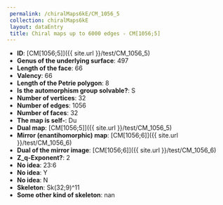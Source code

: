 ```yaml
--- 
 permalink: /chiralMaps6kE/CM_1056_5 
 collection: chiralMaps6kE
 layout: dataEntry
 title: Chiral maps up to 6000 edges - CM[1056;5]
---
```


- **ID**: [CM[1056;5]]({{ site.url }}/test/CM_1056_5)
- **Genus of the underlying surface**: 497
- **Length of the face**: 66
- **Valency**: 66
- **Length of the Petrie polygon**: 8
- **Is the automorphism group solvable?**: S
- **Number of vertices**: 32
- **Number of edges**: 1056
- **Number of faces**: 32
- **The map is self-**: Du
- **Dual map**: [CM[1056;5]]({{ site.url }}/test/CM_1056_5)
- **Mirror (enantihomorphic) map**: [CM[1056;6]]({{ site.url }}/test/CM_1056_6)
- **Dual of the mirror image**: [CM[1056;6]]({{ site.url }}/test/CM_1056_6)
- **Z_q-Exponent?**: 2
- **No idea**:  23:6
- **No idea**: Y
- **No idea**: N
- **Skeleton**: Sk(32;9)^11
- **Some other kind of skeleton**: nan
